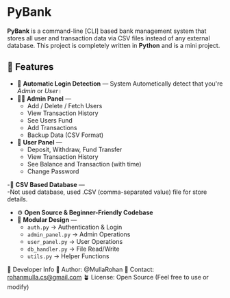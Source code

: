 # PyBank
**PyBank** is a command-line [CLI] based bank management system that stores all user and transaction data via CSV files instead of any external database. 
This project is completely written in **Python** and is a mini project.


## 🚀 Features

- 🔐 **Automatic Login Detection** — System Autometically detect that you're *Admin* or *User*।
- 👨‍💼 **Admin Panel** —  
  - Add / Delete / Fetch Users  
  - View Transaction History 
  - See Users Fund 
  - Add Transactions
  - Backup Data (CSV Format)
- 👤 **User Panel** —  
  - Deposit, Withdraw, Fund Transfer  
  - View Transaction History
  - See Balance and Transaction (with time)
  - Change Password

-🧾 **CSV Based Database** —  
    -Not used database, used .CSV (comma-separated value) file for store details.

- ⚙️ **Open Source & Beginner-Friendly Codebase**
- 🧠 **Modular Design** —  
  - `auth.py` → Authentication & Login  
  - `admin_panel.py` → Admin Operations  
  - `user_panel.py` → User Operations  
  - `db_handler.py` → File Read/Write  
  - `utils.py` → Helper Functions



🪪 Developer Info
👤 Author: @MullaRohan
📧 Contact: rohanmulla.cs@gmail.com
🪴 License: Open Source (Feel free to use or modify)